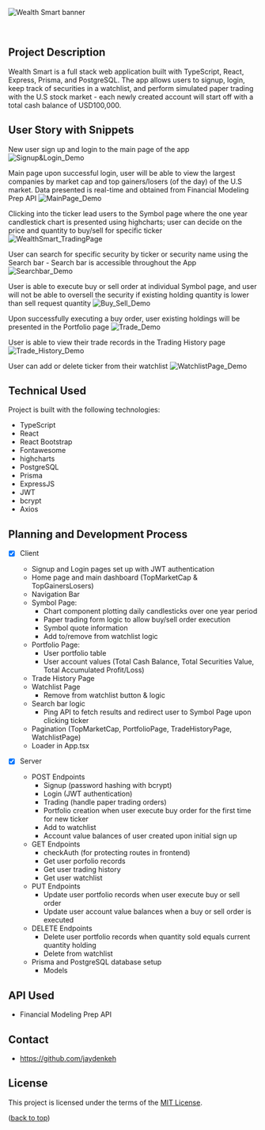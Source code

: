 <a name="readme-top"></a>

![Wealth Smart banner](https://user-images.githubusercontent.com/113533303/216263693-668b96f0-8397-4bed-8026-4a80a07ca2ff.png)

<br />

## Project Description

Wealth Smart is a full stack web application built with TypeScript, React, Express, Prisma, and PostgreSQL. The app allows users to signup, login, keep track of securities in a watchlist, and perform simulated paper trading with the U.S stock market - each newly created account will start off with a total cash balance of USD100,000.

## User Story with Snippets

New user sign up and login to the main page of the app
![Signup&Login_Demo](https://github.com/jaydenkeh/WealthSmart/blob/main/client/public/signup-login-demo.gif)

Main page upon successful login, user will be able to view the largest companies by market cap and top gainers/losers (of the day) of the U.S market. Data presented is real-time and obtained from Financial Modeling Prep API
![MainPage_Demo](https://github.com/jaydenkeh/WealthSmart/blob/main/client/public/mainpage-demo.gif)

Clicking into the ticker lead users to the Symbol page where the one year candlestick chart is presented using highcharts; user can decide on the price and quantity to buy/sell for specific ticker
![WealthSmart_TradingPage](https://user-images.githubusercontent.com/113533303/216252977-68fe551d-c4d8-424d-8cf6-227aec953eaa.png)

User can search for specific security by ticker or security name using the Search bar - Search bar is accessible throughout the App
![Searchbar_Demo](https://github.com/jaydenkeh/WealthSmart/blob/main/client/public/searchbar-demo.gif)

User is able to execute buy or sell order at individual Symbol page, and user will not be able to oversell the security if existing holding quantity is lower than sell request quantity
![Buy_Sell_Demo](https://github.com/jaydenkeh/WealthSmart/blob/main/client/public/buy-sell-demo.gif)

Upon successfully executing a buy order, user existing holdings will be presented in the Portfolio page
![Trade_Demo](https://github.com/jaydenkeh/WealthSmart/blob/main/client/public/trade-demo.gif)

User is able to view their trade records in the Trading History page
![Trade_History_Demo](https://github.com/jaydenkeh/WealthSmart/blob/main/client/public/trade-history-demo.gif)

User can add or delete ticker from their watchlist
![WatchlistPage_Demo](https://github.com/jaydenkeh/WealthSmart/blob/main/client/public/watchlist-demo.gif)

## Technical Used

Project is built with the following technologies:

- TypeScript
- React
- React Bootstrap
- Fontawesome
- highcharts
- PostgreSQL
- Prisma
- ExpressJS
- JWT
- bcrypt
- Axios

## Planning and Development Process

- [x] Client

  - Signup and Login pages set up with JWT authentication
  - Home page and main dashboard (TopMarketCap & TopGainersLosers)
  - Navigation Bar
  - Symbol Page:
    - Chart component plotting daily candlesticks over one year period
    - Paper trading form logic to allow buy/sell order execution
    - Symbol quote information
    - Add to/remove from watchlist logic
  - Portfolio Page:
    - User portfolio table
    - User account values (Total Cash Balance, Total Securities Value, Total Accumulated Profit/Loss)
  - Trade History Page
  - Watchlist Page
    - Remove from watchlist button & logic
  - Search bar logic
    - Ping API to fetch results and redirect user to Symbol Page upon clicking ticker
  - Pagination (TopMarketCap, PortfolioPage, TradeHistoryPage, WatchlistPage)
  - Loader in App.tsx

- [x] Server

  - POST Endpoints
    - Signup (password hashing with bcrypt)
    - Login (JWT authentication)
    - Trading (handle paper trading orders)
    - Portfolio creation when user execute buy order for the first time for new ticker
    - Add to watchlist
    - Account value balances of user created upon initial sign up
  - GET Endpoints
    - checkAuth (for protecting routes in frontend)
    - Get user porfolio records
    - Get user trading history
    - Get user watchlist
  - PUT Endpoints
    - Update user portfolio records when user execute buy or sell order
    - Update user account value balances when a buy or sell order is executed
  - DELETE Endpoints
    - Delete user portfolio records when quantity sold equals current quantity holding
    - Delete from watchlist
  - Prisma and PostgreSQL database setup
    - Models

## API Used

- Financial Modeling Prep API

## Contact

- https://github.com/jaydenkeh

## License

This project is licensed under the terms of the [MIT License](LICENSE).

<p align="left">(<a href="#readme-top">back to top</a>)</p>
